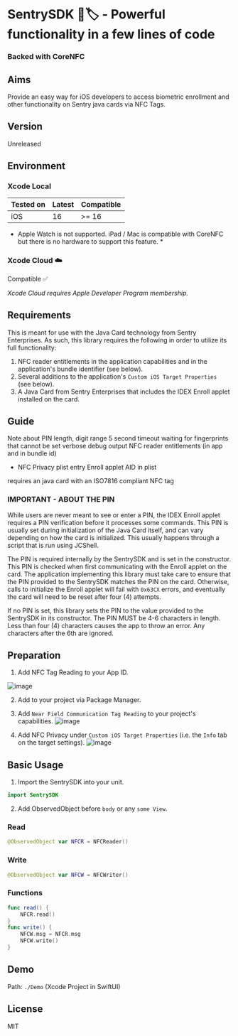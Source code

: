 # SentrySDK 📱🏷️ - Powerful functionality in a few lines of code
### Backed with CoreNFC

## Aims
Provide an easy way for iOS developers to access biometric enrollment and other functionality on Sentry java cards via NFC Tags.

## Version
Unreleased

## Environment

### Xcode Local
Tested on | Latest | Compatible
--------- | ------ | ----------
iOS       | 16     | >= 16

* Apple Watch is not supported. iPad / Mac is compatible with CoreNFC but there is no hardware to support this feature. *

### Xcode Cloud ☁️
Compatible ✅

*Xcode Cloud requires Apple Developer Program membership.*

## Requirements
This is meant for use with the Java Card technology from Sentry Enterprises. As such, this library requires the following in order to utilize its full functionality:

1. NFC reader entitlements in the application capabilities and in the application's bundle identifier (see below).
2. Several additions to the application's ```Custom iOS Target Properties``` (see below).
3. A Java Card from Sentry Enterprises that includes the IDEX Enroll applet installed on the card.


## Guide

Note about
PIN length, digit range
5 second timeout waiting for fingerprints that cannot be set
verbose debug output
NFC reader entitlements (in app and in bundle id)
* NFC Privacy plist entry
Enroll applet AID in plist

requires an java card with an ISO7816 compliant NFC tag

###  IMPORTANT - ABOUT THE PIN
While users are never meant to see or enter a PIN, the IDEX Enroll applet requires a PIN verification before it processes some commands. This PIN is usually set during initialization of the Java Card itself, and can vary depending on how the card is initialized. This usually happens through a script that is run using JCShell. 

The PIN is required internally by the SentrySDK and is set in the constructor. This PIN is checked when first communicating with the Enroll applet on the card. The application implementing this library must take care to ensure that the PIN provided to the SentrySDK matches the PIN on the card. Otherwise, calls to initialize the Enroll applet will fail with ```0x63CX``` errors, and eventually the card will need to be reset after four (4) attempts. 

If no PIN is set, this library sets the PIN to the value provided to the SentrySDK in its constructor. The PIN MUST be 4-6 characters in length. Less than four (4) characters causes the app to throw an error. Any characters after the 6th are ignored.




## Preparation
1. Add NFC Tag Reading to your App ID.

![image](https://github.com/SentryEnterprises/SentrySDK/assets/166414810/a62ef001-5a09-43d5-ada3-c38b8dd8acc7)

2. Add to your project via Package Manager.

3. Add ```Near Field Communication Tag Reading``` to your project's capabilities.
![image](https://github.com/SentryEnterprises/SentrySDK/assets/166414810/7e82de27-81bb-4c19-8400-25048b6acc8f)

4. Add NFC Privacy under ```Custom iOS Target Properties``` (i.e. the ```Info``` tab on the target settings).
![image](https://github.com/SentryEnterprises/SentrySDK/assets/166414810/9e840352-1fad-4903-a90a-7cb1d52344f7)




## Basic Usage

1. Import the SentrySDK into your unit.
```swift
import SentrySDK
```

2. Add ObservedObject before ```body``` or any ```some View```.

### Read
```swift
@ObservedObject var NFCR = NFCReader()
```

### Write
```swift
@ObservedObject var NFCW = NFCWriter()
```

### Functions
```swift
func read() {
    NFCR.read()
}
func write() {
    NFCW.msg = NFCR.msg
    NFCW.write()
}
```

## Demo
Path: `./Demo` (Xcode Project in SwiftUI)

## License
MIT
